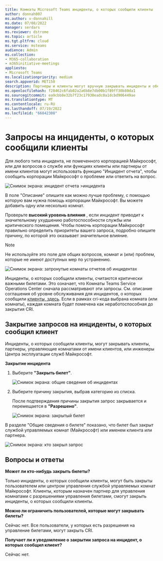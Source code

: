 ```yaml
---
title: Комнаты Microsoft Teams инциденты, о которых сообщили клиенты
author: donnah007
ms.author: v-donnahill
ms.date: 07/08/2022
manager: serdars
ms.reviewer: dstrome
ms.topic: article
ms.tgt.pltfrm: cloud
ms.service: msteams
audience: Admin
ms.collection:
- M365-collaboration
- m365initiative-meetings
appliesto:
- Microsoft Teams
ms.localizationpriority: medium
search.appverid: MET150
description: Партнеры и клиенты могут вручную закрывать инциденты и обеспечивать точные отчеты о работоспособности помещений в MTRP.
ms.openlocfilehash: f28462c6fab02a2a6b8e7db00b1f89ff30b80da1
ms.sourcegitcommit: ea9cbb8e32b7f23c17930eadc0a1dcbd906449ae
ms.translationtype: MT
ms.contentlocale: ru-RU
ms.lasthandoff: 07/19/2022
ms.locfileid: "66842308"
---
```

# <a name="customer-reported-incident-tickets"></a>Запросы на инциденты, о которых сообщили клиенты

Для любого типа инцидента, не помеченного корпорацией Майкрософт, или для вопросов о службе или функциях клиенты или партнеры от имени клиентов могут использовать функцию "Инцидент отчета", чтобы сообщить корпорации Майкрософт о проблеме или ответить на вопрос.

![Снимок экрана: инцидент отчета >инцидента](../media/customer-reported-incidents-001.png)

В поле "Описание" опишите как можно лучше проблему, с помощью которую вам нужна помощь корпорации Майкрософт. Вы можете добавить одну или несколько комнат.

Проверьте  **высокий уровень влияния** , если инцидент приводит к значительному ухудшению работоспособности службы или критического помещения. Чтобы помочь корпорации Майкрософт правильно определить приоритеты вашего запроса, подробно опишите причину, по которой это оказывает значительное влияние.

> [!NOTE]
> Не используйте это поле для общих вопросов, комнат и (или) проблем, которые не имеют доступных мер по устранению.

![Снимок экрана: затронутые комнаты отчетов об инцидентах](../media/customer-reported-incidents-002.png)

Инциденты, о которых сообщили клиенты, считаются критически важными билетами. Это означает, что Комнаты Teams Service Operations Center сначала рассматривают эти запросы. См. описание соглашения об уровне обслуживания для инцидентов, о которых сообщили [клиенты, здесь](microsoft-teams-rooms-premium.md). Если в рамках cri-кода выбрана комната (или комнаты), каждая комната будет помечена как неработоспособная до закрытия CRI.

## <a name="closing-customer-reported-incident-tickets"></a>Закрытие запросов на инциденты, о которых сообщил клиент

Инциденты, о которых сообщили клиенты, могут закрывать клиенты, партнеры, управляющие комнатами от имени клиентов, или инженеры Центра эксплуатации служб Майкрософт.

**Закрытие инцидента**

1. Выберите **"Закрыть билет"**.

   ![Снимок экрана: общие сведения об инцидентах](../media/customer-reported-incidents-003.png)

1. Выберите причину закрытия, выбрав категорию из списка.

   После подтверждения причины закрытия запрос закрывается и перемещается в **"Разрешено"**.

   ![Снимок экрана: закрытый билет](../media/customer-reported-incidents-004.png)

В разделе "Общие сведения о билете" показано, что билет был закрыт службой управляемых комнат (Майкрософт) или именем клиента или партнера.  

 ![Снимок экрана: кто закрыл запрос ](../media/customer-reported-incidents-005.png)

## <a name="faq"></a>Вопросы и ответы

**Может ли кто-нибудь закрыть билеты?**

Только инциденты, о которых сообщили клиенты, могут быть закрыты пользователем или центром управления службой управляемых комнат Майкрософт. Клиенты, которым назначен партнер для управления комнатами с разрешениями управления билетами, смогут закрыть инциденты, о которых сообщили клиенты.

**Можно ли ограничить пользователей, которые могут закрывать билеты?**

Сейчас нет. Все пользователи, у которых есть разрешения на управление билетами, могут закрыть CRI.

**Получает ли я уведомление о закрытии запроса на инцидент, о которых сообщил клиент?**

Сейчас нет.
